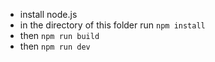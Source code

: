 - install node.js
- in the directory of this folder run `npm install`
- then `npm run build`
- then `npm run dev`
